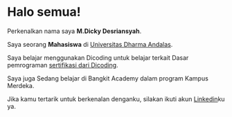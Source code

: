 # Halo semua! 

Perkenalkan nama saya **M.Dicky Desriansyah**.<br>

Saya seorang **Mahasiswa** di [Universitas Dharma Andalas](https://www.unidha.com/).<br>

Saya belajar menggunakan Dicoding untuk belajar terkait Dasar pemrograman  [sertifikasi dari Dicoding](https://www.dicoding.com/certificates/JLX17890JX72).<br>

Saya juga Sedang belajar di Bangkit Academy dalam program Kampus Merdeka.<br>

Jika kamu tertarik untuk berkenalan denganku, silakan ikuti akun [Linkedin](https://www.linkedin.com/in/m-dicky-desriansyah/)ku ya.

